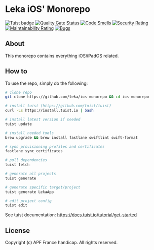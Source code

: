 # Leka iOS' Monorepo

[![Tuist badge](https://img.shields.io/badge/Powered%20by-Tuist-blue)](https://tuist.io) [![Quality Gate Status](https://sonarcloud.io/api/project_badges/measure?project=leka_ios-monorepo&metric=alert_status&token=ae37dc9610e171e3c40c43642f1697e2e5f05db4)](https://sonarcloud.io/summary/new_code?id=leka_ios-monorepo) [![Code Smells](https://sonarcloud.io/api/project_badges/measure?project=leka_ios-monorepo&metric=code_smells&token=ae37dc9610e171e3c40c43642f1697e2e5f05db4)](https://sonarcloud.io/summary/new_code?id=leka_ios-monorepo) [![Security Rating](https://sonarcloud.io/api/project_badges/measure?project=leka_ios-monorepo&metric=security_rating&token=ae37dc9610e171e3c40c43642f1697e2e5f05db4)](https://sonarcloud.io/summary/new_code?id=leka_ios-monorepo) [![Maintainability Rating](https://sonarcloud.io/api/project_badges/measure?project=leka_ios-monorepo&metric=sqale_rating&token=ae37dc9610e171e3c40c43642f1697e2e5f05db4)](https://sonarcloud.io/summary/new_code?id=leka_ios-monorepo) [![Bugs](https://sonarcloud.io/api/project_badges/measure?project=leka_ios-monorepo&metric=bugs&token=ae37dc9610e171e3c40c43642f1697e2e5f05db4)](https://sonarcloud.io/summary/new_code?id=leka_ios-monorepo)

## About

This monorepo contains everything iOS/iPadOS related.

## How to

To use the repo, simply do the following:

```bash
# clone repo
git clone https://github.com/leka/ios-monorepo && cd ios-monorepo

# install tuist (https://github.com/tuist/tuist)
curl -Ls https://install.tuist.io | bash

# install latest version if needed
tuist update

# install needed tools
brew upgrade && brew install fastlane swiftlint swift-format

# sync provisioning profiles and certificates
fastlane sync_certificates

# pull dependencies
tuist fetch

# generate all projects
tuist generate

# generate specific target/project
tuist generate LekaApp

# edit project config
tuist edit
```

See tuist documentation: <https://docs.tuist.io/tutorial/get-started>

## License

Copyright (c) APF France handicap. All rights reserved.
